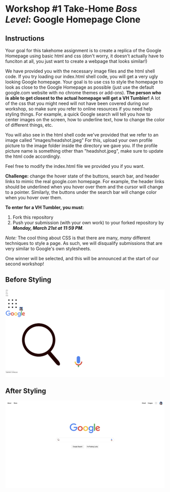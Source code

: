 # Workshop #1 Take-Home *Boss Level*: Google Homepage Clone

## Instructions ## 

Your goal for this takehome assignment is to create a replica of the Google Homepage using basic html and css (don't worry, it doesn't actually have to funciton at 
all, you just want to create a webpage that looks similar!) 

We have provided you with the necessary image files and the html shell code. If you try loading our index.html shell code, you will get a very ugly looking Google homepage. Your goal is to use css to style the homepage to look as close to the Google Homepage as possible (just use the default google.com website with no chrome themes or add-ons). **The person who is able to get closest to the actual homepage will get a VH Tumbler!** A lot of the css that you might need will not have been covered during our workshop, so make sure you refer to online resources if you need help styling things. For example, a quick Google search will tell you how to center images on the screen, how to underline text, how to change the color of different things, etc. 

You will also see in the html shell code we've provided that we refer to an image called "images/headshot.jpeg" For this, upload your own profile picture to the image folder inside the directory we gave you. If the profile picture name is something other than "headshot.jpeg", make sure to update the html code accordingly. 

Feel free to modify the index.html file we provided you if you want. 

**Challenge:** change the hover state of the buttons, search bar, and header links to mimic the real google.com homepage. For example, the header links should be underlined when you hover over them and the cursor will change to a pointer. Similarly, the buttons under the search bar will change color when you hover over them. 

**To enter for a VH Tumbler, you must:** 
1. Fork this repository
2. Push your submission (with your own work) to your forked repository by ***Monday, March 21st at 11:59 PM***.

*Note:* The cool thing about CSS is that there are many, *many* different techniques to style a page. As such, we will disqualify submissions that are very similar to Google's own stylesheets.

One winner will be selected, and this will be announced at the start of our second workshop!

## Before Styling ## 
![Screenshot](before.png)

## After Styling ## 
![Screenshot](after.png)

